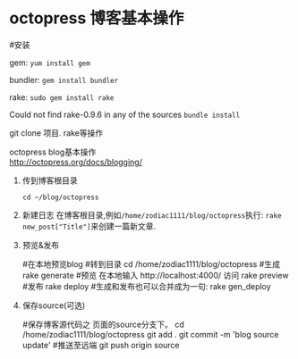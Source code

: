 # octopress 博客基本操作

#安装

gem:
`yum install gem`

bundler:
`gem install bundler`

rake:
`sudo gem install rake`

Could not find rake-0.9.6 in any of the sources
`bundle install`

git clone 项目.
rake等操作

octopress blog基本操作  
http://octopress.org/docs/blogging/

1. 传到博客根目录

	`cd ~/blog/octopress`

2. 新建日志
	在博客根目录,例如`/home/zodiac1111/blog/octopress`执行:
	`rake new_post["Title"]`来创建一篇新文章.
3. 预览&发布 

	#在本地预览blog
	#转到目录
	cd /home/zodiac1111/blog/octopress
	#生成
	rake generate
	#预览 在本地输入 http://localhost:4000/ 访问
	rake preview
	#发布
	rake deploy	
	#生成和发布也可以合并成为一句:
	rake gen_deploy

4. 保存source(可选)

	#保存博客源代码之 页面的source分支下。
	cd /home/zodiac1111/blog/octopress
	git add .
	git commit -m 'blog source update'
	#推送至远端
	git push origin source
